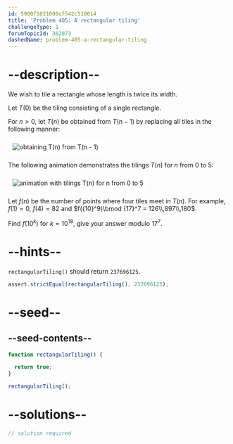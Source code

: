 ```yaml
---
id: 5900f5021000cf542c510014
title: 'Problem 405: A rectangular tiling'
challengeType: 1
forumTopicId: 302073
dashedName: problem-405-a-rectangular-tiling
---
```


# --description--

We wish to tile a rectangle whose length is twice its width.

Let $T(0)$ be the tiling consisting of a single rectangle.

For $n > 0$, let $T(n)$ be obtained from $T( n- 1)$ by replacing all tiles in the following manner:

<img class="img-responsive center-block" alt="obtaining T(n) from T(n - 1)" src="https://cdn.freecodecamp.org/curriculum/project-euler/a-rectangular-tiling-1.png" style="background-color: white; padding: 10px;" />

The following animation demonstrates the tilings $T(n)$ for $n$ from 0 to 5:

<img class="img-responsive center-block" alt="animation with tilings T(n) for n from 0 to 5" src="https://cdn.freecodecamp.org/curriculum/project-euler/a-rectangular-tiling-2.gif" style="background-color: white; padding: 10px;" />

Let $f(n)$ be the number of points where four tiles meet in $T(n)$. For example, $f(1) = 0$, $f(4) = 82$ and $f({10}^9)\bmod {17}^7 = 126\\,897\\,180$.

Find $f({10}^k)$ for $k = {10}^{18}$, give your answer modulo ${17}^7$.

# --hints--

`rectangularTiling()` should return `237696125`.

```js
assert.strictEqual(rectangularTiling(), 237696125);
```

# --seed--

## --seed-contents--

```js
function rectangularTiling() {

  return true;
}

rectangularTiling();
```

# --solutions--

```js
// solution required
```
